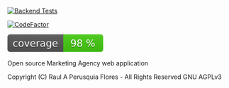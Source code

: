 
[![Backend Tests](https://github.com/inikoo/wowsbar/actions/workflows/testing.yml/badge.svg?branch=main)](https://github.com/inikoo/wowsbar/actions/workflows/testing.yml)

[![CodeFactor](https://www.codefactor.io/repository/github/inikoo/wowsbar/badge)](https://www.codefactor.io/repository/github/inikoo/wowsbar)

[![Test Coverage](https://raw.githubusercontent.com/Hi-Folks/array/main/badge-coverage.svg)](https://packagist.org/packages/hi-folks/array)


Open source Marketing Agency web application

Copyright (C) Raul A Perusquia Flores - All Rights Reserved GNU AGPLv3
